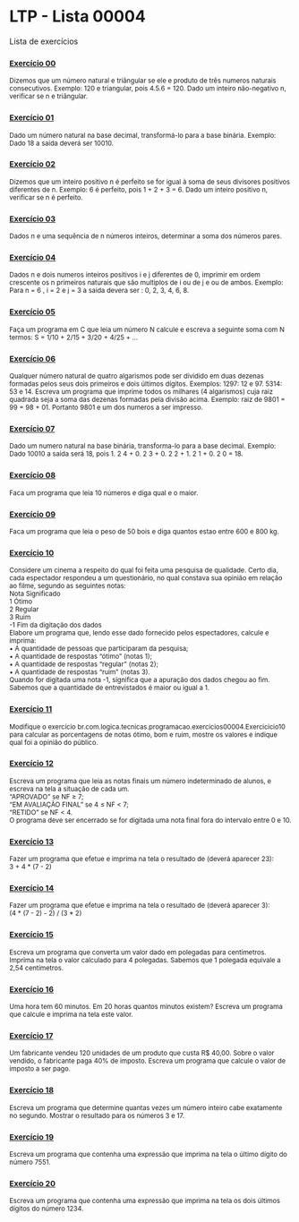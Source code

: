 # LTP - Lista 00004
Lista de exercícios

### <sub>[Exercício 00](https://github.com/albertocerqueira/logica-tecnica-programacao/blob/master/src/br/com/logica/tecnicas/programacao/exercicios00004/Exercicicio00.java "Exercício 00")</sub>
<sub>Dizemos que um número natural e triângular se ele e produto de três numeros naturais consecutivos.
Exemplo: 120 e triangular, pois 4.5.6 = 120.
Dado um inteiro não-negativo n, verificar se n e triângular.</sub>

### <sub>[Exercício 01](https://github.com/albertocerqueira/logica-tecnica-programacao/blob/master/src/br/com/logica/tecnicas/programacao/exercicios00004/Exercicicio01.java "Exercício 01")</sub>  
<sub>Dado um número natural na base decimal, transformá-lo para a base binária. Exemplo: Dado 18 a saida deverá ser 10010.</sub>  
	 
### <sub>[Exercício 02](https://github.com/albertocerqueira/logica-tecnica-programacao/blob/master/src/br/com/logica/tecnicas/programacao/exercicios00004/Exercicicio02.java "Exercício 02")</sub>  
<sub>Dizemos que um inteiro positivo n é perfeito se for igual à soma de seus divisores positivos diferentes de n.
Exemplo: 6 é perfeito, pois 1 + 2 + 3 = 6.
Dado um inteiro positivo n, verificar se n é perfeito.</sub>  
	 
### <sub>[Exercício 03](https://github.com/albertocerqueira/logica-tecnica-programacao/blob/master/src/br/com/logica/tecnicas/programacao/exercicios00004/Exercicicio03.java "Exercício 03")</sub>
<sub>Dados n e uma sequência de n números inteiros, determinar a soma dos números pares.</sub>  
	 
### <sub>[Exercício 04](https://github.com/albertocerqueira/logica-tecnica-programacao/blob/master/src/br/com/logica/tecnicas/programacao/exercicios00004/Exercicicio04.java "Exercício 04")</sub>
<sub>Dados n e dois numeros inteiros positivos i e j diferentes de 0, imprimir em ordem crescente os n primeiros naturais que são multiplos de i ou de j e ou de ambos.
Exemplo: Para n = 6 , i = 2 e j = 3 a saida devera ser : 0, 2, 3, 4, 6, 8.</sub>  
	 
### <sub>[Exercício 05](https://github.com/albertocerqueira/logica-tecnica-programacao/blob/master/src/br/com/logica/tecnicas/programacao/exercicios00004/Exercicicio05.java "Exercício 05")</sub>
<sub>Faça um programa em C que leia um número N calcule e escreva a seguinte soma com N termos: S = 1/10 + 2/15 + 3/20 + 4/25 + ...</sub>  

### <sub>[Exercício 06](https://github.com/albertocerqueira/logica-tecnica-programacao/blob/master/src/br/com/logica/tecnicas/programacao/exercicios00004/Exercicicio06.java "Exercício 06")</sub>
<sub>Qualquer número natural de quatro algarismos pode ser dividido em duas dezenas formadas pelos seus dois primeiros e dois últimos dígitos.
Exemplos:
1297: 12 e 97.
5314: 53 e 14.
Escreva um programa que imprime todos os milhares (4 algarismos) cuja raiz quadrada seja a soma das dezenas formadas pela divisão acima.
 Exemplo: raiz de 9801 = 99 = 98 + 01.
Portanto 9801 e um dos numeros a ser impresso.</sub>  

### <sub>[Exercício 07](https://github.com/albertocerqueira/logica-tecnica-programacao/blob/master/src/br/com/logica/tecnicas/programacao/exercicios00004/Exercicicio07.java "Exercício 07")</sub>
<sub>Dado um numero natural na base binária, transforma-lo para a base decimal.
Exemplo:
Dado 10010 a saída será 18, pois 1. 2 4 + 0. 2 3 + 0. 2 2 + 1. 2 1 + 0. 2 0 = 18.</sub>    

### <sub>[Exercício 08](https://github.com/albertocerqueira/logica-tecnica-programacao/blob/master/src/br/com/logica/tecnicas/programacao/exercicios00004/Exercicicio08.java "Exercício 08")</sub>
<sub>Faca um programa que leia 10 números e diga qual e o maior.</sub>  

### <sub>[Exercício 09](https://github.com/albertocerqueira/logica-tecnica-programacao/blob/master/src/br/com/logica/tecnicas/programacao/exercicios00004/Exercicicio09.java "Exercício 09")</sub>
<sub>Faca um programa que leia o peso de 50 bois e diga quantos estao entre 600 e 800 kg.</sub>  

### <sub>[Exercício 10](https://github.com/albertocerqueira/logica-tecnica-programacao/blob/master/src/br/com/logica/tecnicas/programacao/exercicios00004/Exercicicio10.java "Exercício 10")</sub>
<sub>Considere um cinema a respeito do qual foi feita uma pesquisa de qualidade. Certo dia, cada espectador respondeu a um questionário, no qual constava sua opinião em relação ao filme, segundo as seguintes notas:  
Nota Significado  
1 	 Ótimo  
2 	 Regular  
3  	 Ruim  
-1 	 Fim da digitação dos dados  
Elabore um programa que, lendo esse dado fornecido pelos espectadores, calcule e imprima:  
•	A quantidade de pessoas que participaram da pesquisa;  
•	A quantidade de respostas “ótimo” (notas 1);  
•	A quantidade de respostas “regular” (notas 2);  
•	A quantidade de respostas “ruim” (notas 3).  
Quando for digitada uma nota -1, significa que a apuração dos dados chegou ao fim. Sabemos que a quantidade de entrevistados é maior ou igual a 1.</sub>

### <sub>[Exercício 11](https://github.com/albertocerqueira/logica-tecnica-programacao/blob/master/src/br/com/logica/tecnicas/programacao/exercicios00004/Exercicicio11.java "Exercício 11")</sub>
<sub>Modifique o exercício br.com.logica.tecnicas.programacao.exercicios00004.Exercicicio10 para calcular as porcentagens de notas ótimo, bom e ruim, mostre os valores e indique qual foi a opinião do público.</sub>

### <sub>[Exercício 12](https://github.com/albertocerqueira/logica-tecnica-programacao/blob/master/src/br/com/logica/tecnicas/programacao/exercicios00004/Exercicicio12.java "Exercício 12")</sub>
<sub>Escreva um programa que leia as notas finais um número indeterminado de alunos, e escreva na tela a situação de cada um.  
“APROVADO” se NF ≥ 7;  
“EM AVALIAÇÃO FINAL” se 4 ≤ NF < 7;  
“RETIDO” se NF < 4.  
O programa deve ser encerrado se for digitada uma nota final fora do intervalo entre 0 e 10.</sub>

### <sub>[Exercício 13](https://github.com/albertocerqueira/logica-tecnica-programacao/blob/master/src/br/com/logica/tecnicas/programacao/exercicios00004/Exercicicio13.java "Exercício 13")</sub>
<sub>Fazer um programa que efetue e imprima na tela o resultado de (deverá aparecer 23):  
3 + 4 * (7 - 2)</sub>

### <sub>[Exercício 14](https://github.com/albertocerqueira/logica-tecnica-programacao/blob/master/src/br/com/logica/tecnicas/programacao/exercicios00004/Exercicicio14.java "Exercício 14")</sub>
<sub>Fazer um programa que efetue e imprima na tela o resultado de (deverá aparecer 3):  
(4 * (7 - 2) - 2) / (3 * 2)</sub>

### <sub>[Exercício 15](https://github.com/albertocerqueira/logica-tecnica-programacao/blob/master/src/br/com/logica/tecnicas/programacao/exercicios00004/Exercicicio15.java "Exercício 15")</sub>
<sub>Escreva um programa que converta um valor dado em polegadas para centímetros. Imprima na tela o valor calculado para 4 polegadas. Sabemos que 1 polegada equivale a 2,54 centímetros.</sub>

### <sub>[Exercício 16](https://github.com/albertocerqueira/logica-tecnica-programacao/blob/master/src/br/com/logica/tecnicas/programacao/exercicios00004/Exercicicio16.java "Exercício 16")</sub>
<sub>Uma hora tem 60 minutos. Em 20 horas quantos minutos existem? Escreva um programa que calcule e imprima na tela este valor.</sub>

### <sub>[Exercício 17](https://github.com/albertocerqueira/logica-tecnica-programacao/blob/master/src/br/com/logica/tecnicas/programacao/exercicios00004/Exercicicio17.java "Exercício 17")</sub>
<sub>Um fabricante vendeu 120 unidades de um produto que custa R$ 40,00. Sobre o valor vendido, o fabricante paga 40% de imposto. Escreva um programa que calcule o valor de imposto a ser pago.</sub>

### <sub>[Exercício 18](https://github.com/albertocerqueira/logica-tecnica-programacao/blob/master/src/br/com/logica/tecnicas/programacao/exercicios00004/Exercicicio18.java "Exercício 18")</sub>
<sub>Escreva um programa que determine quantas vezes um número inteiro cabe exatamente no segundo. Mostrar o resultado para os números 3 e 17.</sub>

### <sub>[Exercício 19](https://github.com/albertocerqueira/logica-tecnica-programacao/blob/master/src/br/com/logica/tecnicas/programacao/exercicios00004/Exercicicio19.java "Exercício 19")</sub>
<sub>Escreva um programa que contenha uma expressão que imprima na tela o último dígito do número 7551.</sub>

### <sub>[Exercício 20](https://github.com/albertocerqueira/logica-tecnica-programacao/blob/master/src/br/com/logica/tecnicas/programacao/exercicios00004/Exercicicio20.java "Exercício 20")</sub>
<sub>Escreva um programa que contenha uma expressão que imprima na tela os dois últimos dígitos do número 1234.</sub>
